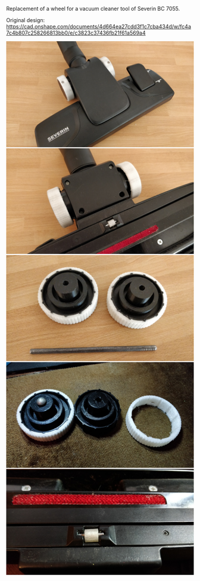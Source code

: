 Replacement of a wheel for a vacuum cleaner tool of Severin BC 7055.

Original design: https://cad.onshape.com/documents/4d664ea27cdd3f1c7cba434d/w/fc4a7c4b807c258266813bb0/e/c3823c37436fb21f61a569a4

![wheel for a vacuum cleaner tool](vacuum-cleaner-tool-wheel-v2-1.jpg "Wheel for a vacuum cleaner tool")
![wheel for a vacuum cleaner tool](vacuum-cleaner-tool-wheel-v2-2.jpg "Wheel for a vacuum cleaner tool")
![wheel for a vacuum cleaner tool](vacuum-cleaner-tool-wheel-v2-3.jpg "Wheel for a vacuum cleaner tool")
![wheel for a vacuum cleaner tool](vacuum-cleaner-tool-wheel-v2-4.jpg "Wheel for a vacuum cleaner tool")
![small wheel](small-wheel.jpg "Small wheel")